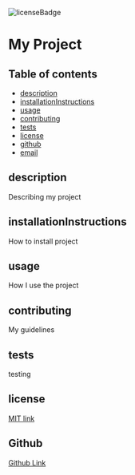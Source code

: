 ![licenseBadge](https://img.shields.io/badge/license-MIT-red)
  # My Project
  ## Table of contents
  * [description](#description)
  * [installationInstructions](#installationInstructions)
  * [usage](#usage)
  * [contributing](#contributing)
  * [tests](#tests)
  * [license](#license)
  * [github](#github)
  * [email](#email)

  ## description
  Describing my project
  ## installationInstructions
  How to install project
  ## usage
  How I use the project
  ## contributing
  My guidelines
  ## tests
  testing

  ## license
  [MIT link](https://opensource.org/licenses/MIT)
  
 
  ## Github
  [Github Link](https://github.com/justinreese160)

  

  

